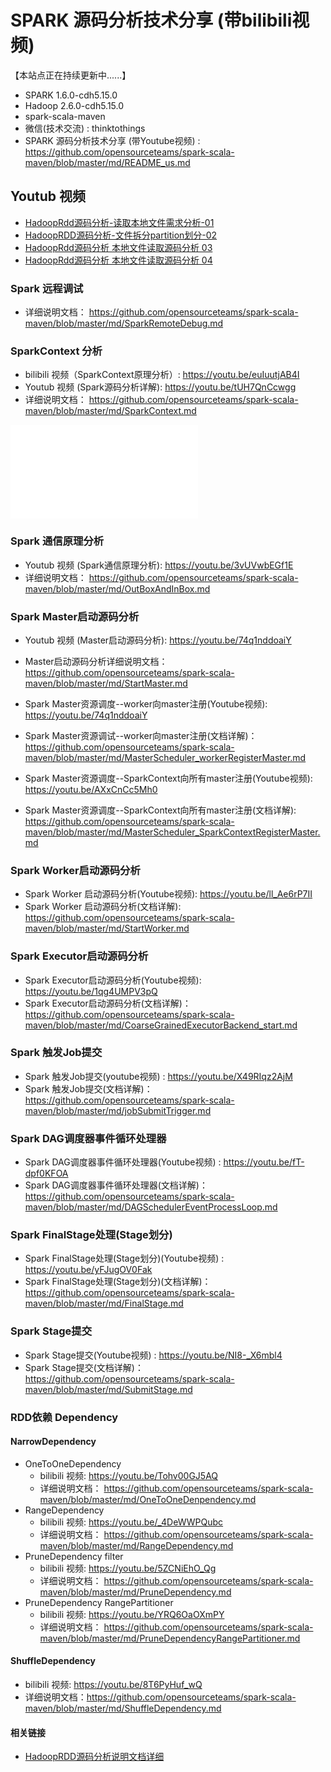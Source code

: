 # SPARK 源码分析技术分享 (带bilibili视频)
【本站点正在持续更新中......】

- SPARK 1.6.0-cdh5.15.0
- Hadoop 2.6.0-cdh5.15.0
- spark-scala-maven 
- 微信(技术交流) : thinktothings
- SPARK 源码分析技术分享 (带Youtube视频) :  https://github.com/opensourceteams/spark-scala-maven/blob/master/md/README_us.md


## Youtub 视频
- [HadoopRdd源码分析-读取本地文件需求分析-01](https://youtu.be/PtNo5S3g3zc "HadoopRdd源码分析-读取本地文件需求分析-01") 
- [HadoopRDD源码分析-文件拆分partition划分-02](https://youtu.be/kesUJxGBWFA "HadoopRDD源码分析-文件拆分partition划分-02")
- [HadoopRdd源码分析 本地文件读取源码分析 03](https://youtu.be/EuNaoJhK-x4 "HadoopRdd源码分析 本地文件读取源码分析 03")
- [HadoopRdd源码分析 本地文件读取源码分析 04](https://youtu.be/GcPi9b-iltE "HadoopRdd源码分析 本地文件读取源码分析 04")

### Spark 远程调试
 - 详细说明文档： https://github.com/opensourceteams/spark-scala-maven/blob/master/md/SparkRemoteDebug.md

### SparkContext 分析
 - bilibili 视频（SparkContext原理分析）: https://youtu.be/euIuutjAB4I
 - Youtub  视频 (Spark源码分析详解):  https://youtu.be/tUH7QnCcwgg
 - 详细说明文档： https://github.com/opensourceteams/spark-scala-maven/blob/master/md/SparkContext.md
 
 <iframe src="//player.bilibili.com/player.html?aid=37442161&page=1" scrolling="no" border="0" frameborder="no" framespacing="0" allowfullscreen="true"> </iframe>
 
 

### Spark 通信原理分析
 - Youtub  视频 (Spark通信原理分析):  https://youtu.be/3vUVwbEGf1E
 - 详细说明文档： https://github.com/opensourceteams/spark-scala-maven/blob/master/md/OutBoxAndInBox.md


### Spark Master启动源码分析
 - Youtub  视频 (Master启动源码分析):  https://youtu.be/74q1nddoaiY​
 - Master启动源码分析详细说明文档： https://github.com/opensourceteams/spark-scala-maven/blob/master/md/StartMaster.md
 
 - Spark Master资源调度--worker向master注册(Youtube视频):  https://youtu.be/74q1nddoaiY​
 - Spark Master资源调试--worker向master注册(文档详解)： https://github.com/opensourceteams/spark-scala-maven/blob/master/md/MasterScheduler_workerRegisterMaster.md

 - Spark Master资源调度--SparkContext向所有master注册(Youtube视频):  https://youtu.be/AXxCnCc5Mh0​ 
 - Spark Master资源调度--SparkContext向所有master注册(文档详解): https://github.com/opensourceteams/spark-scala-maven/blob/master/md/MasterScheduler_SparkContextRegisterMaster.md


### Spark Worker启动源码分析
 - Spark Worker 启动源码分析(Youtube视频):   https://youtu.be/ll_Ae6rP7II​​
 - Spark Worker 启动源码分析(文档详解):  https://github.com/opensourceteams/spark-scala-maven/blob/master/md/StartWorker.md
 
 
### Spark Executor启动源码分析
  - Spark Executor启动源码分析(Youtube视频):   https://youtu.be/1qg4UMPV3pQ
  - Spark Executor启动源码分析(文档详解)：   https://github.com/opensourceteams/spark-scala-maven/blob/master/md/CoarseGrainedExecutorBackend_start.md
 
 
### Spark 触发Job提交
 - Spark 触发Job提交(youtube视频) : https://youtu.be/X49RIqz2AjM
 - Spark 触发Job提交(文档详解)：https://github.com/opensourceteams/spark-scala-maven/blob/master/md/jobSubmitTrigger.md
 
### Spark DAG调度器事件循环处理器
 - Spark DAG调度器事件循环处理器(Youtube视频) : https://youtu.be/fT-dpf0KFOA
 - Spark DAG调度器事件循环处理器(文档详解)：https://github.com/opensourceteams/spark-scala-maven/blob/master/md/DAGSchedulerEventProcessLoop.md 
 
### Spark FinalStage处理(Stage划分)
 - Spark FinalStage处理(Stage划分)(Youtube视频) : https://youtu.be/yFJugOV0Fak
 - Spark FinalStage处理(Stage划分)(文档详解)：https://github.com/opensourceteams/spark-scala-maven/blob/master/md/FinalStage.md 
 
### Spark Stage提交
 - Spark Stage提交(Youtube视频) :  https://youtu.be/NI8-_X6mbl4
 - Spark Stage提交(文档详解)：https://github.com/opensourceteams/spark-scala-maven/blob/master/md/SubmitStage.md 
 




### RDD依赖 Dependency

#### NarrowDependency
- OneToOneDependency
   - bilibili 视频:  https://youtu.be/Tohv00GJ5AQ
   - 详细说明文档： https://github.com/opensourceteams/spark-scala-maven/blob/master/md/OneToOneDenpendency.md
- RangeDependency
   - bilibili 视频:  https://youtu.be/_4DeWWPQubc
   - 详细说明文档： https://github.com/opensourceteams/spark-scala-maven/blob/master/md/RangeDependency.md
- PruneDependency filter
   - bilibili 视频:  https://youtu.be/5ZCNiEhO_Qg
   - 详细说明文档： https://github.com/opensourceteams/spark-scala-maven/blob/master/md/PruneDependency.md
- PruneDependency RangePartitioner
   - bilibili 视频:  https://youtu.be/YRQ6OaOXmPY
   - 详细说明文档： https://github.com/opensourceteams/spark-scala-maven/blob/master/md/PruneDependencyRangePartitioner.md


#### ShuffleDependency
   - bilibili 视频:  https://youtu.be/8T6PyHuf_wQ
   - 详细说明文档：https://github.com/opensourceteams/spark-scala-maven/blob/master/md/ShuffleDependency.md



#### 相关链接

- [HadoopRDD源码分析说明文档详细](https://github.com/opensourceteams/spark-scala-maven/blob/master/md/hadoopRdd.md "HadoopRDD源码分析说明文档")
